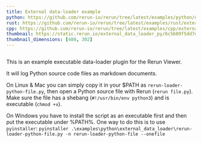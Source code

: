 ```yaml
---
title: External data-loader example
python: https://github.com/rerun-io/rerun/tree/latest/examples/python/external_data_loader/rerun-loader-python-file.py?speculative-link
rust: https://github.com/rerun-io/rerun/tree/latest/examples/rust/external_data_loader/src/main.rs
cpp: https://github.com/rerun-io/rerun/tree/latest/examples/cpp/external_data_loader/main.cpp
thumbnail: https://static.rerun.io/external_data_loader_py/6c5609f5dd7d1de373c81babe19221b72d616da3/480w.png
thumbnail_dimensions: [480, 302]
---
```


<picture>
  <img src="https://static.rerun.io/external_data_loader_py/6c5609f5dd7d1de373c81babe19221b72d616da3/full.png" alt="">
  <source media="(max-width: 480px)" srcset="https://static.rerun.io/external_data_loader_py/6c5609f5dd7d1de373c81babe19221b72d616da3/480w.png">
  <source media="(max-width: 768px)" srcset="https://static.rerun.io/external_data_loader_py/6c5609f5dd7d1de373c81babe19221b72d616da3/768w.png">
  <source media="(max-width: 1024px)" srcset="https://static.rerun.io/external_data_loader_py/6c5609f5dd7d1de373c81babe19221b72d616da3/1024w.png">
  <source media="(max-width: 1200px)" srcset="https://static.rerun.io/external_data_loader_py/6c5609f5dd7d1de373c81babe19221b72d616da3/1200w.png">
</picture>

This is an example executable data-loader plugin for the Rerun Viewer.

It will log Python source code files as markdown documents.

On Linux & Mac you can simply copy it in your $PATH as `rerun-loader-python-file.py`, then open a Python source file with Rerun (`rerun file.py`).
Make sure the file has a shebang (`#!/usr/bin/env python3`) and is executable (`chmod +x`).

On Windows you have to install the script as an executable first and then put the executable under %PATH%.
One way to do this is to use `pyinstaller`: `pyinstaller .\examples\python\external_data_loader\rerun-loader-python-file.py -n rerun-loader-python-file --onefile`
